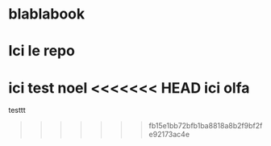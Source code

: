 # blablabook
# Ici le repo
ici test noel
<<<<<<< HEAD
ici olfa
=======
testtt
>>>>>>> fb15e1bb72bfb1ba8818a8b2f9bf2fe92173ac4e
